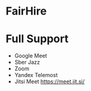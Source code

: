 # FairHire

# Full Support

- Google Meet
- Sber Jazz
- Zoom
- Yandex Telemost
- Jitsi Meet https://meet.jit.si/
